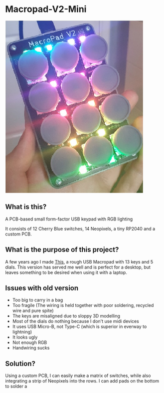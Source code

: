 # Macropad-V2-Mini
![](/Pictures/Complete.jpg)
## What is this?
A PCB-based small form-factor USB keypad with RGB lighting

It consists of 12 Cherry Blue switches, 14 Neopixels, a tiny RP2040 and a custom PCB.
## What is the purpose of this project?
A few years ago I made [This](https://github.com/JackMillen/Macropad), a rough USB Macropad with 13 keys and 5 dials. This version has served me well and is perfect for a desktop, but leaves something to be desired when using it with a laptop.
## Issues with old version
- Too big to carry in a bag
- Too fragile (The wiring is held together with poor soldering, recycled wire and pure spite)
- The keys are misaligned due to sloppy 3D modelling
- Most of the dials do nothing because I don't use midi devices
- It uses USB Micro-B, not Type-C (which is superior in everway to lightning)
- It looks ugly
- Not enough RGB
- Handwiring sucks
## Solution?
Using a custom PCB, I can easily make a matrix of switches, while also integrating a strip of Neopixels into the rows. I can add pads on the bottom to solder a 

